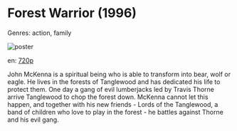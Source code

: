 # Forest Warrior (1996)

Genres: action, family

![poster](http://image.tmdb.org/t/p/w500/26GyJZxvZwz10leu5LZfl4AnMGP.jpg)

en:
  [720p](magnet:?xt=urn:btih:457465bf8f0388fd0e6086cb62bcde18c414dc0d&dn=Forest+Warrior+%281996%29+720p+BrRip+x264+-+YIFY&tr=udp%3A%2F%2Ftracker.openbittorrent.com%3A80%2Fannounce&tr=udp%3A%2F%2Fglotorrents.pw%3A6969%2Fannounce&tr=udp%3A%2F%2Ftracker.openbittorrent.com%3A80%2Fannounce&tr=udp%3A%2F%2Ftracker.opentrackr.org%3A1337%2Fannounce&tr=udp%3A%2F%2Fzer0day.to%3A1337%2Fannounce&tr=udp%3A%2F%2Ftracker.coppersurfer.tk%3A6969%2Fannounce)
  


John McKenna is a spiritual being who is able to transform into bear, wolf or eagle. He lives in the forests of Tanglewood and has dedicated his life to protect them. One day a gang of evil lumberjacks led by Travis Thorne arrive Tanglewood to chop the forest down. McKenna cannot let this happen, and together with his new friends - Lords of the Tanglewood, a band of children who love to play in the forest - he battles against Thorne and his evil gang.